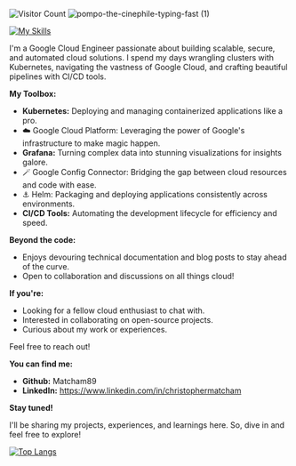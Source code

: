 ![Visitor Count](https://profile-counter.glitch.me/Matcham89/count.svg)  ![pompo-the-cinephile-typing-fast (1)](https://github.com/Matcham89/Matcham89/assets/87593715/4b4fc0df-fc20-4e4d-989e-62bceb573020)


[![My Skills](https://skillicons.dev/icons?i=bash,gcp,git,grafana,kubernetes,terraform,vscode)](https://skillicons.dev)


I'm a Google Cloud Engineer passionate about building scalable, secure, and automated cloud solutions. I spend my days wrangling clusters with Kubernetes, navigating the vastness of Google Cloud, and crafting beautiful pipelines with CI/CD tools.


**My Toolbox:**

* **Kubernetes:** Deploying and managing containerized applications like a pro.
* ☁️ Google Cloud Platform: Leveraging the power of Google's infrastructure to make magic happen.
* **Grafana:** Turning complex data into stunning visualizations for insights galore.
* 🪄 Google Config Connector: Bridging the gap between cloud resources and code with ease.
* ⚓️ Helm: Packaging and deploying applications consistently across environments.
* **CI/CD Tools:** Automating the development lifecycle for efficiency and speed.

**Beyond the code:**

* Enjoys devouring technical documentation and blog posts to stay ahead of the curve.
* Open to collaboration and discussions on all things cloud!

**If you're:**

* Looking for a fellow cloud enthusiast to chat with.
* Interested in collaborating on open-source projects.
* Curious about my work or experiences.

Feel free to reach out!

**You can find me:**

* **Github:** Matcham89
* **LinkedIn:** https://www.linkedin.com/in/christophermatcham

**Stay tuned!**

I'll be sharing my projects, experiences, and learnings here. So, dive in and feel free to explore!


[![Top Langs](https://github-readme-stats.vercel.app/api/top-langs/?username=Matcham89&theme=dark)](https://github.com/Matcham89/github-readme-stats)


